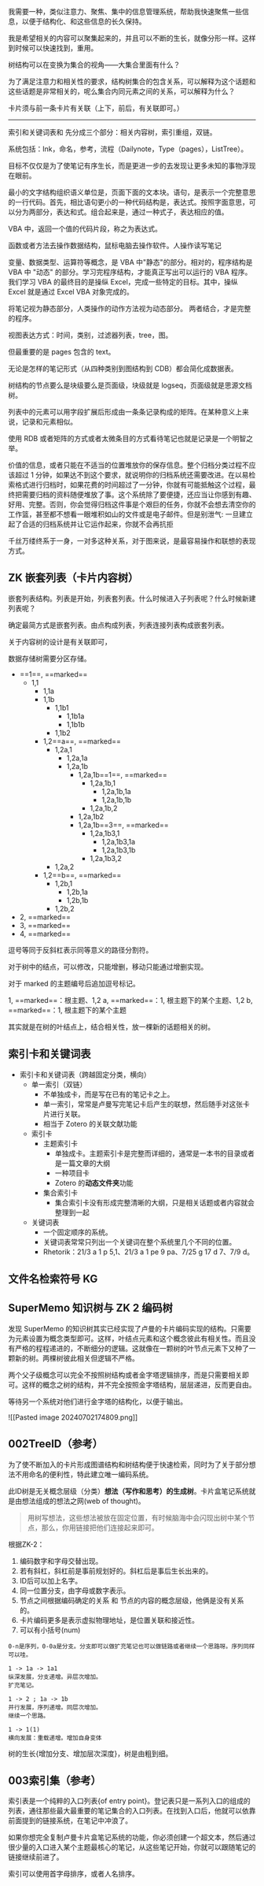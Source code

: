 我需要一种，类似注意力、聚焦、集中的信息管理系统，帮助我快速聚焦一些信息，以便于结构化、和这些信息的长久保持。

我是希望相关的内容可以聚集起来的，并且可以不断的生长，就像分形一样。这样到时候可以快速找到，重用。

树结构可以在变换为集合的视角——大集合里面有什么？

为了满足注意力和相关性的要求，结构树集合的包含关系，可以解释为这个话题和这些话题是非常相关的，呢么集合内同元素之间的关系，可以解释为什么？

卡片须与前一条卡片有关联（上下，前后，有关联即可。）

---

索引和关键词表和
先分成三个部分：相关内容树，索引重组，双链。

系统包括：Ink，命名，参考，流程（Dailynote，Type（pages），ListTree）。

目标不仅仅是为了使笔记有序生长，而是更进一步的去发现让更多未知的事物浮现在眼前。

最小的文字结构组织语义单位是，页面下面的文本块。语句，是表示一个完整意思的一行代码。首先，相比语句更小的一种代码结构是，表达式。按照字面意思，可以分为两部分，表达和式。组合起来是，通过一种式子，表达相应的值。

VBA 中，返回一个值的代码片段，称之为表达式。

函数或者方法去操作数据结构，鼠标电脑去操作软件。人操作读写笔记

变量、数据类型、运算符等概念，是 VBA 中"静态"的部分。相对的，程序结构是 VBA 中 "动态" 的部分。学习完程序结构，才能真正写出可以运行的 VBA 程序。我们学习 VBA 的最终目的是操纵 Excel，完成一些特定的目标。其中，操纵 Excel 就是通过 Excel VBA 对象完成的。

将笔记视为静态部分，人类操作的动作方法视为动态部分。
两者结合，才是完整的程序。


视图表达方式：时间，类别，过滤器列表，tree，图。

但最重要的是 pages 包含的 text。

无论是怎样的笔记形式（从四种类别到图结构到 CDB）都会简化成数据表。

树结构的节点要么是块级要么是页面级，块级就是 logseq，页面级就是思源文档树。

列表中的元素可以用字段扩展后形成由一条条记录构成的矩阵。在某种意义上来说，记录和元素相似。

使用 RDB 或者矩阵的方式或者太微条目的方式看待笔记也就是记录是一个明智之举。

价值的信息，或者只能在不适当的位置堆放你的保存信息。整个归档分类过程不应该超过 1 分钟，如果达不到这个要求，就说明你的归档系统还需要改进。在以易检索格式进行归档时，如果花费的时间超过了一分钟，你就有可能抵触这个过程，最终把需要归档的资料随便堆放了事。这个系统除了要便捷，还应当让你感到有趣、好用、完整。否则，你会觉得归档这件事是个艰巨的任务，你就不会想去清空你的工作篮，甚至都不想看一眼堆积如山的文件或是电子邮件。但是别泄气: 一旦建立起了合适的归档系统并让它运作起来，你就不会再抗拒

千丝万缕终系于一身，一对多这种关系，对于图来说，是最容易操作和联想的表现方式。

## ZK 嵌套列表（卡片内容树）

嵌套列表结构。列表是开始，列表套列表。什么时候进入子列表呢？什么时候新建列表呢？

确定最简方式是嵌套列表。由点构成列表，列表连接列表构成嵌套列表。

关于内容树的设计是有关联即可，

数据存储树需要分区存储。

- ==1==, ==marked==
	- 1,1
		- 1,1a
		- 1,1b
			- 1,1b1
				- 1,1b1a
				- 1,1b1b
			- 1,1b2
		- 1,2==a==, ==marked==
			- 1,2a,1
				- 1,2a,1a
				- 1,2a,1b
					- 1,2a,1b==1==, ==marked==
						- 1,2a,1b,1
							- 1,2a,1b,1a
							- 1,2a,1b,1b
						- 1,2a,1b,2
					- 1,2a,1b2
					- 1,2a,1b==3==, ==marked==
						- 1,2a,1b3,1
							- 1,2a,1b3,1a
							- 1,2a,1b3,1b
						- 1,2a,1b3,2
			- 1,2a,2
		- 1,2==b==, ==marked==
			- 1,2b,1
				- 1,2b,1a
				- 1,2b,1b
			- 1,2b,2
- 2, ==marked==
- 3, ==marked==
- 4, ==marked==


逗号等同于反斜杠表示同等意义的路径分割符。

对于树中的结点，可以修改，只能增删，移动只能通过增删实现。

对于 marked 的主题编号后追加逗号标记。

1, ==marked==：根主题、1,2 a, ==marked==：1, 根主题下的某个主题、1,2 b, ==marked==：1, 根主题下的某个主题


其实就是在树的叶结点上，结合相关性，放一棵新的话题相关的树。

## 索引卡和关键词表



- 索引卡和关键词表（跨越固定分类，横向）
	- 单一索引（双链）
		- 不单独成卡，而是写在已有的笔记卡之上。
		- 单一索引，常常是卢曼写完笔记卡后产生的联想，然后随手对这张卡片进行关联。
		- 相当于 Zotero 的关联文献功能
	- 索引卡
		- 主题索引卡
			- 单独成卡。主题索引卡是完整而详细的，通常是一本书的目录或者是一篇文章的大纲
			- 一种项目卡
			- Zotero 的**动态文件夹**功能
		- 集合索引卡
			- 集合索引卡没有形成完整清晰的大纲，只是相关话题或者内容就会整理到一起
	- 关键词表
		- 一个固定顺序的系统。
		- 关键词表常常只列出一个关键词在整个系统里几个不同的位置。
		- Rhetorik：21/3 a 1 p 5,1、21/3 a 1 pe 9 pa、7/25 g 17 d 7、7/9 d。

## 文件名检索符号 KG

## SuperMemo 知识树与 ZK 2 编码树
发现 SuperMemo 的知识树其实已经实现了卢曼的卡片编码实现的结构。只需要为元素设置为概念类型即可。这样，叶结点元素和这个概念彼此有相关性。而且没有严格的程程递进的，不断细分的逻辑。这就像在一颗树的叶节点元素下又种了一颗新的树。两棵树彼此相关但逻辑不严格。

两个父子级概念可以完全不按照树结构或者金字塔逻辑排序，而是只需要相关即可。这样的概念之树的结构，并不完全按照金字塔结构，层层递进，反而更自由。

等待另一个系统对他们进行金字塔的结构化，以便于输出。


![[Pasted image 20240702174809.png]]


## 002TreeID（参考）

为了使不断加入的卡片形成图谱结构和树结构便于快速检索，同时为了关于部分想法不用命名的便利性，特此建立唯一编码系统。

此ID树是无关概念层级（分类）**想法（写作和思考）的生成树**。卡片盒笔记系统就是由想法组成的想法之网(web of thought)。

> 用树写想法，这些想法被放在固定位置，有时候脑海中会闪现出树中某个节点，那么，你用链接把他们连接起来即可。

根据ZK-2：

1. 编码数字和字母交替出现。
2. 若有斜杠，斜杠前是事前规划好的。斜杠后是事后生长出来的。
3. ID后可以加上名字。
4. 同一位置分支，由字母或数字表示。
5. 节点之间根据编码确定的关系 和 节点的内容的概念层级，他俩是没有关系的。
6. 卡片编码更多是表示虚拟物理地址，是位置关联和接近性。
7. 可以有小括号(num)

```
0-n是序列，0-0a是分支。分支即可以做扩充笔记也可以做链路或者继续一个思路呀。序列同样可以哇。

1 -> 1a -> 1a1
纵深发展，分支递增。异层次增加。
扩充笔记。

1 -> 2 ; 1a -> 1b
并行发展，序列递增。同层次增加。
继续一个思路。

1 -> 1(1)
横向发展：重载递增。增加自身变体
```

树的生长{增加分支、增加层次深度}，树是由粗到细。


## 003索引集（参考）

索引表是一个纯粹的入口列表{of entry point}。登记表只是一系列入口的组成的列表，通往那些最大最重要的笔记集合的入口列表。在找到入口后，他就可以依靠前面提到的链接系统，在笔记中冲浪了。


如果你想完全复制卢曼卡片盒笔记系统的功能，你必须创建一个超文本，然后通过很少量的入口进入某个主题最核心的笔记，从这些笔记开始，你就可以跟随笔记的链接继续前进了。


索引可以使用首字母排序，或者人名排序。